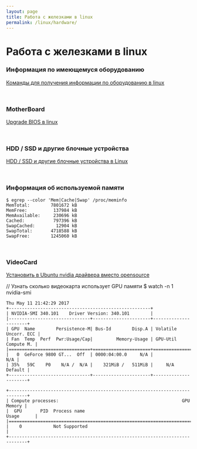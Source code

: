 ```yaml
---
layout: page
title: Работа с железками в linux
permalink: /linux/hardware/
---
```


# Работа с железками в linux


### Информация по имеющемуся оборудованию

[Команды для получения информации по оборудованию в linux](/linux/hardware/info/)


<br/>

### MotherBoard

[Upgrade BIOS в linux](/linux/hardware/motherboard/bios-upgrade/)  


<br/>

### HDD / SSD и другие блочные устройства

[HDD / SSD и другие блочные устройства в Linux](/linux/hardware/hdd/)




<br/>

### Информация об используемой памяти

    $ egrep --color 'Mem|Cache|Swap' /proc/meminfo
    MemTotal:        7801672 kB
    MemFree:          137984 kB
    MemAvailable:     230696 kB
    Cached:           797396 kB
    SwapCached:        12904 kB
    SwapTotal:       4718588 kB
    SwapFree:        1245060 kB



<br/>

### VideoCard

[Установить в Ubuntu nvidia драйвера вместо opensource](/linux/hardware/videocard/ubuntu/drivers/nvidia/)


// Узнать сколько видеокарта использует GPU памяти
    $ watch -n 1 nvidia-smi


    Thu May 11 21:42:29 2017       
    +------------------------------------------------------+                       
    | NVIDIA-SMI 340.101    Driver Version: 340.101        |                       
    |-------------------------------+----------------------+----------------------+
    | GPU  Name        Persistence-M| Bus-Id        Disp.A | Volatile Uncorr. ECC |
    | Fan  Temp  Perf  Pwr:Usage/Cap|         Memory-Usage | GPU-Util  Compute M. |
    |===============================+======================+======================|
    |   0  GeForce 9800 GT...  Off  | 0000:04:00.0     N/A |                  N/A |
    | 35%   59C    P0    N/A /  N/A |    321MiB /   511MiB |     N/A      Default |
    +-------------------------------+----------------------+----------------------+

    +-----------------------------------------------------------------------------+
    | Compute processes:                                               GPU Memory |
    |  GPU       PID  Process name                                     Usage      |
    |=============================================================================|
    |    0            Not Supported                                               |
    +-----------------------------------------------------------------------------+
